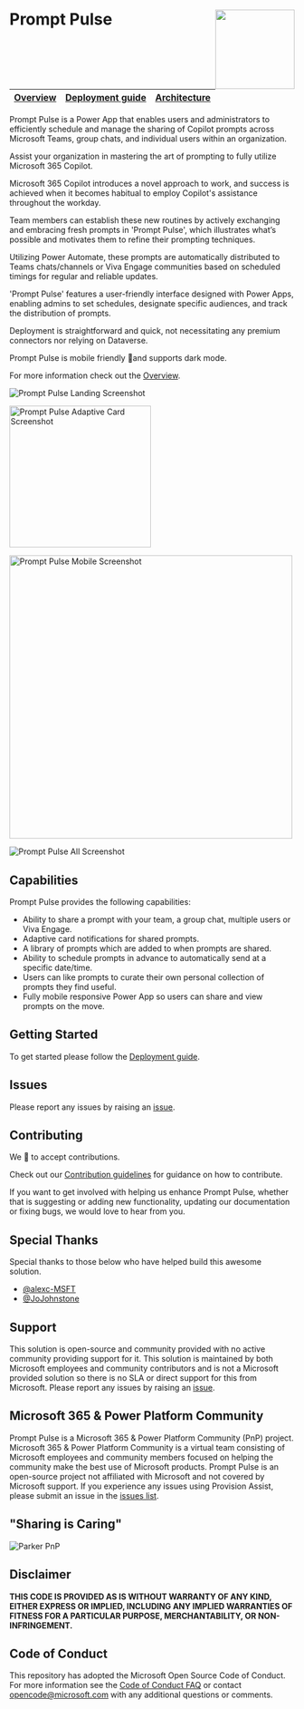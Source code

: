 # Prompt Pulse <img align="right" width="140" height="140" src="https://github.com/pnp/prompt-pulse/blob/main/Documentation/Images/prompt-pulse-logo.png"> 

| [Overview](/Documentation/Overview.md) | [Deployment guide](/Documentation/Deployment-guide.md) | [Architecture](/Documentation/Architecture.md)
| ---- | ---- | ----

Prompt Pulse is a Power App that enables users and administrators to efficiently schedule and manage the sharing of Copilot prompts across Microsoft Teams, group chats, and individual users within an organization.

Assist your organization in mastering the art of prompting to fully utilize Microsoft 365 Copilot.

Microsoft 365 Copilot introduces a novel approach to work, and success is achieved when it becomes habitual to employ Copilot's assistance throughout the workday.
 
Team members can establish these new routines by actively exchanging and embracing fresh prompts in 'Prompt Pulse', which illustrates what’s possible and motivates them to refine their prompting techniques.
 
Utilizing Power Automate, these prompts are automatically distributed to Teams chats/channels or Viva Engage communities based on scheduled timings for regular and reliable updates.

'Prompt Pulse' features a user-friendly interface designed with Power Apps, enabling admins to set schedules, designate specific audiences, and track the distribution of prompts.
 
Deployment is straightforward and quick, not necessitating any premium connectors nor relying on Dataverse. 

Prompt Pulse is mobile friendly 📱and supports dark mode.

For more information check out the [Overview](Documentation/Overview.md).

<img src="https://github.com/pnp/prompt-pulse/blob/main/Documentation/Images/prompt-pulse-landing-screenshot.png?raw=true" alt="Prompt Pulse Landing Screenshot"><br/>

<img src="https://github.com/pnp/prompt-pulse/blob/main/Documentation/Images/prompt-pulse-adaptivecard.png?raw=true" height="250" alt="Prompt Pulse Adaptive Card Screenshot"><br/>

<img src="https://github.com/pnp/prompt-pulse/blob/main/Documentation/Images/prompt-pulse-mobile-screenshot.png?raw=true" height="500" alt="Prompt Pulse Mobile Screenshot"><br/>

<img src="https://github.com/pnp/prompt-pulse/blob/main/Documentation/Images/prompt-pulse-all-screenshot.png?raw=true" alt="Prompt Pulse All Screenshot"><br/>


## Capabilities

Prompt Pulse provides the following capabilities:

- Ability to share a prompt with your team, a group chat, multiple users or Viva Engage.
- Adaptive card notifications for shared prompts.
- A library of prompts which are added to when prompts are shared.
- Ability to schedule prompts in advance to automatically send at a specific date/time.
- Users can like prompts to curate their own personal collection of prompts they find useful.
- Fully mobile responsive Power App so users can share and view prompts on the move.

## Getting Started

To get started please follow the [Deployment guide](Documentation/Deployment-guide.md). 

## Issues

Please report any issues by raising an [issue](https://github.com/pnp/prompt-pulse/issues/new/choose).

## Contributing

We 💖 to accept contributions.

Check out our [Contribution guidelines](/CONTRIBUTING.md) for guidance on how to contribute. 

If you want to get involved with helping us enhance Prompt Pulse, whether that is suggesting or adding new functionality, updating our documentation or fixing bugs, we would love to hear from you.

## Special Thanks

Special thanks to those below who have helped build this awesome solution.

- [@alexc-MSFT](https://github.com/alexc-MSFT)
- [@JoJohnstone](https://github.com/JoJohnstone)

## Support

This solution is open-source and community provided with no active community providing support for it. This solution is maintained by both Microsoft employees and community contributors and is not a Microsoft provided solution so there is no SLA or direct support for this from Microsoft. Please report any issues by raising an [issue](https://github.com/pnp/prompt-pulse/issues/new/choose).

## Microsoft 365 & Power Platform Community

Prompt Pulse is a Microsoft 365 & Power Platform Community (PnP) project. Microsoft 365 & Power Platform Community is a virtual team consisting of Microsoft employees and community members focused on helping the community make the best use of Microsoft products. Prompt Pulse is an open-source project not affiliated with Microsoft and not covered by Microsoft support. If you experience any issues using Provision Assist, please submit an issue in the [issues list](https://github.com/pnp/prompt-pulse/issues).

## "Sharing is Caring"

![Parker PnP](./Documentation/Images/parker-pnp.png)

## Disclaimer

**THIS CODE IS PROVIDED AS IS WITHOUT WARRANTY OF ANY KIND, EITHER EXPRESS OR IMPLIED, INCLUDING ANY IMPLIED WARRANTIES OF FITNESS FOR A PARTICULAR PURPOSE, MERCHANTABILITY, OR NON-INFRINGEMENT.**

## Code of Conduct

This repository has adopted the Microsoft Open Source Code of Conduct. For more information see the [Code of Conduct FAQ](https://opensource.microsoft.com/codeofconduct/faq/) or contact opencode@microsoft.com with any additional questions or comments.
